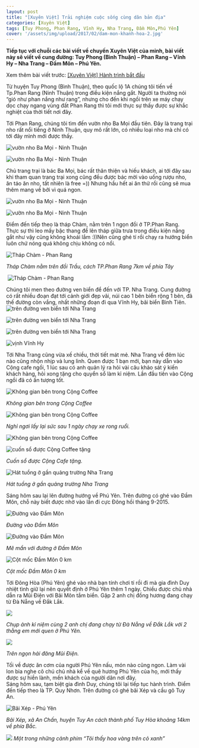 ```yaml
---
layout: post
title: "[Xuyên Việt] Trải nghiệm cuộc sống cùng dân bản địa"
categories: [Xuyên Việt]
tags: [Tuy Phong, Phan Rang, Vĩnh Hy, Nha Trang, Đầm Môn,Phú Yên]
cover: '/assets/img/upload/2017/02/dam-mon-khanh-hoa-2.jpg'
---
```


**Tiếp tục với chuỗi các bài viết về chuyến Xuyên Việt của minh, bài viết này sẽ viết về cung đường: Tuy Phong (Bình Thuận) – Phan Rang – Vĩnh Hy – Nha Trang – Đầm Môn – Phú Yên.**

Xem thêm bài viết trước: [\[Xuyên Việt\] Hành trình bắt đầu](http://ngaoduky.com/bat-dau-hanh-trinh-xuyen-viet)

Từ huyện Tuy Phong (Bình Thuận), theo quốc lộ 1A chúng tôi tiến về Tp.Phan Rang (Ninh Thuận) trong điều kiện nắng gắt. Người ta thường nói “gió như phan nắng như rang”, nhưng cho đến khi ngồi trên xe máy chạy dọc chạy ngang vùng đất Phan Rang thì tôi mới thực sự thấy được sự khắc nghiệt của thời tiết nơi đây.

Tới Phan Rang, chúng tôi tìm đến vườn nho Ba Mọi đầu tiên. Đây là trang trại nho rất nổi tiếng ở Ninh Thuận, quy mô rất lớn, có nhiều loại nho mà chỉ có tới đây mình mới được thấy.

![vườn nho Ba Mọi - Ninh Thuận](https://dendosg.github.io/assets/img/upload/2017/02/vuon-nho-ba-moi-phan-rang-ninh-thuan-1.jpg)

![vườn nho Ba Mọi - Ninh Thuận](https://dendosg.github.io/assets/img/upload/2017/02/vuon-nho-ba-moi-phan-rang-ninh-thuan-2.jpg)

Chủ trang trại là bác Ba Mọi, bác rất thân thiện và hiếu khách, ai tới đây sau khi tham quan trang trại xong cũng đều được bác mời vào uống rượu nho, ăn táo ăn nho, tất nhiên là free =)) Nhưng hầu hết ai ăn thử rồi cũng sẽ mua thêm mang về bởi vì quá ngon.

![vườn nho Ba Mọi - Ninh Thuận](https://dendosg.github.io/assets/img/upload/2017/02/vuon-nho-ba-moi-phan-rang-ninh-thuan-4.jpg)

![vườn nho Ba Mọi - Ninh Thuận](https://dendosg.github.io/assets/img/upload/2017/02/vuon-nho-ba-moi-phan-rang-ninh-thuan-5.jpg)

Điểm đến tiếp theo là tháp Chàm, nằm trên 1 ngọn đồi ở TP.Phan Rang. Thực sự thì leo mấy bậc thang để lên tháp giữa trưa trong điều kiện nắng gắt như vậy cũng không khoái lắm :))Nên cũng ghé tí rồi chạy ra hướng biển luôn chứ nóng quá không chịu không có nổi.

![Tháp Chàm - Phan Rang](https://dendosg.github.io/assets/img/upload/2017/02/thap-chan-phan-rang-ninh-thuan-2.jpg)

*Tháp Chàm nằm trên đồi Trầu, cách TP.Phan Rang 7km về phía Tây*

 ![Tháp Chàm - Phan Rang](https://dendosg.github.io/assets/img/upload/2017/02/thap-chan-phan-rang-ninh-thuan-1.jpg)

Chúng tôi men theo đường ven biển để đến với TP. Nha Trang. Cung đường có rất nhiều đoạn đạt tới cảnh giới đẹp vãi, núi cao 1 bên biển rộng 1 bên, đã thế đường còn vắng, nhất những đoạn đi qua Vĩnh Hy, bãi biển Bình Tiên.  
![trên đường ven biển tới Nha Trang](https://dendosg.github.io/assets/img/upload/2017/02/ven-bien-1.jpg)

![trên đường ven biển tới Nha Trang](https://dendosg.github.io/assets/img/upload/2017/02/ven-bien-2.jpg)

![trên đường ven biển tới Nha Trang](https://dendosg.github.io/assets/img/upload/2017/02/ven-bien.jpg)

![vịnh Vĩnh Hy](https://dendosg.github.io/assets/img/upload/2017/02/vinh-hy.jpg)

Tới Nha Trang cũng vừa xế chiều, thời tiết mát mẻ. Nha Trang về đêm lúc nào cũng nhộn nhịp và lung linh. Quen được 1 bạn mới, bạn này dẫn vào Cộng cafe ngồi, 1 lúc sau có anh quản lý ra hỏi vài câu khảo sát ý kiến khách hàng, hỏi xong tặng cho quyển sổ làm kỉ niệm. Lần đầu tiên vào Cộng ngồi đã có ấn tượng tốt.

![Không gian bên trong Cộng Coffee](https://dendosg.github.io/assets/img/upload/2017/02/cong-cafe-nha-trang-1.jpg)

*Không gian bên trong Cộng Coffee*

![Không gian bên trong Cộng Coffee](https://dendosg.github.io/assets/img/upload/2017/02/cong-cafe-nha-trang-2.jpg)

*Nghỉ ngơi lấy lại sức sau 1 ngày chạy xe rong ruổi.*

![Không gian bên trong Cộng Coffee](https://dendosg.github.io/assets/img/upload/2017/02/cong-cafe-nha-trang-3.jpg)

![cuốn sổ được Cộng Coffee tặng](https://dendosg.github.io/assets/img/upload/2017/02/cong-cafe-nha-trang.jpg)

*Cuốn sổ được Cộng Cafe tặng.*

![Hát tuồng ở gần quảng trường Nha Trang](https://dendosg.github.io/assets/img/upload/2017/02/dem-nha-trang.jpg)

*Hát tuồng ở gần quảng trường Nha Trang*

Sáng hôm sau lại lên đường hướng về Phú Yên. Trên đường có ghé vào Đầm Môn, chỗ này biết được nhờ vào lần đi cực Đông hồi tháng 9-2015.

![Đường vào Đầm Môn](https://dendosg.github.io/assets/img/upload/2017/02/dam-mon-khanh-hoa-1.jpg)

*Đường vào Đầm Môn*

![Đường vào Đầm Môn](https://dendosg.github.io/assets/img/upload/2017/02/dam-mon-khanh-hoa-2.jpg)

*Mê mẩn với đường ở Đầm Môn*

![Cột mốc Đầm Môn 0 km](https://dendosg.github.io/assets/img/upload/2017/02/dam-mon-khanh-hoa-3.jpg)

*Cột mốc Đầm Môn 0 km*

Tới Đông Hòa (Phú Yên) ghé vào nhà bạn tính chơi tí rồi đi mà gia đình Duy nhiệt tình giữ lại nên quyết định ở Phú Yên thêm 1 ngày. Chiều được chủ nhà dẫn ra Mũi Điện với Bãi Môn tắm biển. Gặp 2 anh chị đồng hương đang chạy từ Đà Nẵng về Đắk Lắk.

![](https://dendosg.github.io/assets/img/upload/2017/02/mui-dien-phu-yen-1.jpg)

*Chụp ảnh kỉ niệm cùng 2 anh chị đang chạy từ Đà Nẵng về Đắk Lắk với 2 thằng em mới quen ở Phú Yên.*

![](https://dendosg.github.io/assets/img/upload/2017/02/mui-dien-phu-yen-2.jpg)

*Trên ngọn hải đăng Mũi Điện.*

Tối về được ăn cơm của người Phú Yên nấu, món nào cũng ngon. Làm vài lon bia nghe cô chú chủ nhà kể về quê hương Phú Yên của họ, mới thấy được sự hiền lành, mến khách của người dân nơi đây.  
Sáng hôm sau, tạm biệt gia đình Duy, chúng tôi lại tiếp tục hành trình. Điểm đến tiếp theo là TP. Quy Nhơn. Trên đường có ghé bãi Xép và cầu gõ Tuy An.

![Bãi Xép - Phú Yên](https://dendosg.github.io/assets/img/upload/2017/02/bai-xep-phu-yen-1.jpg)

*Bãi Xép, xã An Chấn, huyện Tuy An cách thành phố Tuy Hòa khoảng 14km về phía Bắc.*

![](https://dendosg.github.io/assets/img/upload/2017/02/bai-xep-phu-yen-2.jpg)
*Một trong những cảnh phim “Tôi thấy hoa vàng trên cỏ xanh”*

